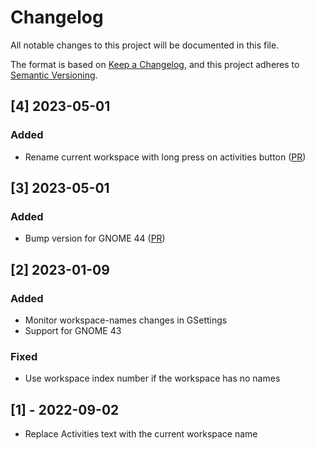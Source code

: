 # Changelog

All notable changes to this project will be documented in this file.

The format is based on [Keep a Changelog](https://keepachangelog.com/en/1.0.0/),
and this project adheres to [Semantic Versioning](https://semver.org/spec/v2.0.0.html).

## [4] 2023-05-01

### Added

- Rename current workspace with long press on activities button ([PR](https://github.com/ahmafi/gnome-activities-workspace-name/pull/5))

## [3] 2023-05-01

### Added

- Bump version for GNOME 44 ([PR](https://github.com/ahmafi/gnome-activities-workspace-name/pull/3))

## [2] 2023-01-09

### Added

- Monitor workspace-names changes in GSettings
- Support for GNOME 43

### Fixed

- Use workspace index number if the workspace has no names

## [1] - 2022-09-02

- Replace Activities text with the current workspace name

